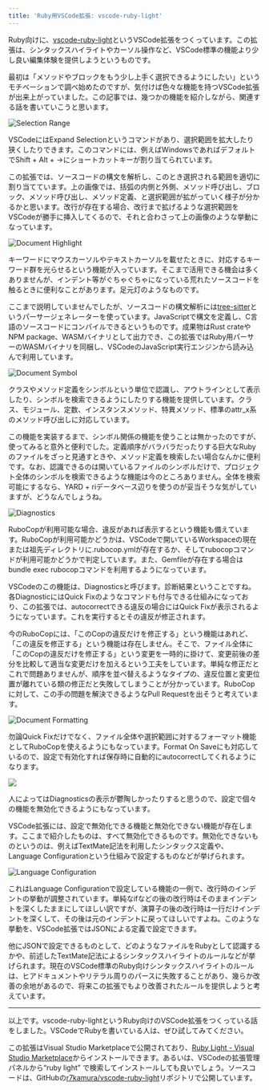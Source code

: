 ```yaml
---
title: 'Ruby用VSCode拡張: vscode-ruby-light'
---
```

Ruby向けに、[vscode-ruby-light](https://marketplace.visualstudio.com/items?itemName=r7kamura.vscode-ruby-light)というVSCode拡張をつくっています。この拡張は、シンタックスハイライトやカーソル操作など、VSCode標準の機能より少し良い編集体験を提供しようというものです。

最初は「メソッドやブロックをもう少し上手く選択できるようにしたい」というモチベーションで調べ始めたのですが、気付けば色々な機能を持つVSCode拡張が出来上がっていました。この記事では、幾つかの機能を紹介しながら、関連する話を書いていこうと思います。

![](https://lh3.googleusercontent.com/docs/AG8NV2YeGNWIiWQ4Tr1iHqz7nR81sMK0wEKsrPh13JXAqF-3P-WbhZLZRWn1vUfslJquJnJWMG1Ub-dLvYboINXqnaR65KEAsxBeRmSS7iMBYra7UA2v5JlMuB0cC-NPsXbZrMWG8yMJRqNB5CwTs9OxPjM7mr11QODcREDRQYRh23J4K_IiPWauxEPTj7HClBPAxPPzRaoBFggGZ0mZodC-ihmeLlVxrrVtJ6oEWsdCX6dWZmzw-Plp4ez40wfoPErcgmlz0cp28QFfDZbrC1TgCG5OFsFfXVUvQFvFk5nPiTeB1-wCThIjAuJlksxx0Wh7ExM8kpwPp5jzwMhk-VdnFvtFCkDYjbPN2YompiFzLsc4y6F8Zm8Y7R1jxZcHg15jrFl4zVG6Xn6rGJ-wDzUVtnbhzvm6uZ-b38TBFdb3Q_WVvMgxBl3hhOLfdidVEKeKhf6RHvi2DAPDoXcfrSGPzOVHKC4CAy1z1I8MObGhr2LvHI4cGcSYEyDdQ742c7vvBS4F3CKaTXBcPW01MSe462K1KzXNKfw0cKm04nKgUCigeFe2jXxrTY0soKCpdPsYx0ztRuoOJ2pDt9ODRsE7PZEBGDmNC_TwxRdO8pY0GV4qa0hhYcjHLOOWjnzUvPnKepex0BMlzwKhd5qX-PZVyABtFpF0YsqvH5afN3ElrqCpdjk9SBnvoGiG9M1nRLQaLYFJjGcfldRdB-aEAZrlcpq8zaQqaJafhgXypRyHA1ceGZ0y8rWAc4HfVU293PY4QpWQxG7r7tB-l06hWm4CuqJIyEUV9Lfg6rbnT2i1vEae-Pohbo382yiVAHVQhCNW3FllIbZBxpPZ07NdBDOM6V1iNp0RXMt0etxFHQuBtEa_Fv_PNDa1K4VkwfWBtXeEJjJjjv91qsBOSieAXjY8psSGQvYcNLseXEhx3EFnVDjfckoz_BC2s4B6eGspUs0MGfH6gTiCQgDRIa5ReB_lJwi1f_5NyGz-ecLejy1_E6hak1BH7BbrfFhqFD8RkQgVYjaftQTX-cASKNMpgrY1LSxQq1wAn8-cYVn9cxfi5PeHL4yb8SO835kbhp_kUF0VupAMX7QawD1uogcvxi4LCJDI4VI7fXPMyW740pYCwTMpUrMkprwXfAIMxoGR8grEnkdDqXag7G26VC5ZoOiSZD6K8lJrpV1grF_HclaDUQiMe53Tf-woln6D26EQsxiT67va2kd5ouiXNq49pEtMe2kuW5H0ibx4zgSPjmQQIQDtvpboEA "Selection Range")

VSCodeにはExpand Selectionというコマンドがあり、選択範囲を拡大したり狭くしたりできます。このコマンドには、例えばWindowsであればデフォルトでShift + Alt + →にショートカットキーが割り当てられています。

この拡張では、ソースコードの構文を解析し、このとき選択される範囲を適切に割り当てています。上の画像では、括弧の内側と外側、メソッド呼び出し、ブロック、メソッド呼び出し、メソッド定義、と選択範囲が拡がっていく様子が分かるかと思います。改行が存在する場合、改行まで拡げるような選択範囲をVSCodeが勝手に挿入してくるので、それと合わさって上の画像のような挙動になっています。

![](https://lh3.googleusercontent.com/docs/AG8NV2b8UbqsgUQ2fY9XriKSLSjbbpiYKXzavpdaUSr3dGTVkFWCXqL4Tc60h066PSH4juKQpGY5mr5fkeVC-RDb6nbIBgQqH22o26Z1eReUjaa3YGuHoNBeAVjkwXrTFkg-PVKoPMEKuekTk_shTR4NKYXXg-xewN4lpculcwUGESjkQrmH2Za4VyHHQAjLWWX8k4Ph-nFhKhV667OpATPYOp3nFZLNZDoZyrlasj_r_JyrPzhwUnCOlVqxJd1pjfKDbNdVx3tbXqaAocflLARLBj12c-Tdqm8ejxYZrCC_U2yQlPmbaf5mn-VeB9vO86_2WPJket1cE4yC5CUDKT0kxwHuq2imE9xh-zOSlYQVuVAVAwMp6UPiolXYfqXBtC1yzbPh23gCaPdKePqEqJHbG12amvQJ0jYAzW-3gHAl83eaAIBjuc9XCRocu1BOftewQwwT-pvxQysQhP_kS-OvRwLHSc8jDeeZepcSDvdGagNKg3yuqp0vHuaSOoA4Qf41OJX3jM4oFPtF8xpySSgm_CJiB7iKOm84sRYwFXTwJCRh18IJXMyK8EnaBnuiKPtQCg2I4oMNOt2-oZSLibeBA9KsULNRpvLu4kiTLaZuBDx8RumFQVlgiUe3a449xn4tiYV1aInqzJSwe2q52FlFkYJ9M1nnKSyxIXt9mq1vPdzIIFazO1M4ZaKqUZVHL8bggWoMztkcWfUr6zo-IAS_0enhWX060pft5He9L5BYT6tmhyhSDRrEPnXRORpeLBAE5ru0l8Ui1mDRy4MSTAvvBwIHFJ8EHedv5JgKI1ckuJCrgKEltb7aEhQAeb_lSRIAe111z_ANzzEHzz4V7GWbKiWKrIqSRYJ8QxVHgdkhKMr12MSeFuEFTPgH7ySQauf7quUXO_5Mg_cMJOYctQFWl7tCzxSirQV9QpCT_Md8QoxKA-FsxuBtnngmHgQWdUxugL4IaIe74zfxX_cQhCfqtHgG4IPkPq4h8pfjlWsIwl-uKOiDkKMb3ZqfdTik49wuPk3OUgVM3fhtTuCPz6UDSrkV6PKZhbPZAU1dfHVP9pc_jI1ds6rmkRTLDrOAbasooucT4Dp6lJaxh864NcN-qS9aDghVQzXklVfKIUQrzG-bqSl5-AhhCmQJGyyT-7kqyQhksAGHYC0XdEvRjD3Y7BtCkDKuaZIyZ2ZlmQMqsSJ9g0ryg-6C_goiBgG3No3tfziUsm-Nmt1Omrv-LgOn7iduv-XKQ9-7ffq22K-j_DG2B2oRLA "Document Highlight")

キーワードにマウスカーソルやテキストカーソルを載せたときに、対応するキーワード群を光らせるという機能が入っています。そこまで活用できる機会は多くありませんが、インデント等がぐちゃぐちゃになっている荒れたソースコードを触るときに便利なことがあります。足元灯のようなものです。

ここまで説明していませんでしたが、ソースコードの構文解析には[tree-sitter](https://tree-sitter.github.io/tree-sitter/)というパーサージェネレーターを使っています。JavaScriptで構文を定義し、C言語のソースコードにコンパイルできるというものです。成果物はRust crateやNPM package、WASMバイナリとして出力でき、この拡張ではRuby用パーサーのWASMバイナリを同梱し、VSCodeのJavaScript実行エンジンから読み込んで利用しています。

![](https://lh3.googleusercontent.com/docs/AG8NV2bbD7mTqTcBmzPtJ54inIdYyR_CAUQXh6_AshpuM08gGS9cY_ksmtjU_Ikl0YmscHhMInH3jXAgWJkGa8rJ_ZmsDsJouOpuEjuuHM564bPgH_-TwisUX5_qAADdMxqQFDpC2MB0IKCeJmM-wDq94JdqqxSZr-R9MwirX-B_Yfd8Cqc0ZyWzQHISk9xwUOtGTWeyfobekmBgqV3mv34EPoFEPuINO13xhtxpm8FaTYGAhqJTff1VfQoobWvMWfiHUYQ6Nrs1by8GeaNhFfAm1oc7ZLattqgzLqL5unlcIYPrhYqDBzfKx7tg44D7IOvMh2O4t2OTJ2hJB8yKOtU1o1nNM42aEbG7uA25mO9zC9HqsrW8E7vo-Ql_nNLFlcKjgTkXSx-BWx5Vqhv86XFAA3wGNf8FQ7jk718oSny7opYY4rtCT62hOXoAGOfDCxglUS1OXZgh1KjGku-Yxsuj2c35qZ3ZhKOa5X23zjjG1qMWVlsoqogmP0fFzNfS9tjNTwPBmSkNxV6KnfbG0e67yiPFXCgfLFW2MzlbG94d-Y10jz-xc6rdhgwrlX07cy6XSXJEkR9518oxd7RuN87WTl4ytipOk1b89P86thA1cVd7TFB4sQeuJE7hSGuDGz5sKCsiAKUC9zT1es7lDaGucy05ND5WA3JUsGfAOceM2oPeP-K8zGi5hnwMQbYzHq-WSBZ44X1b_sa52OT6cWaECEsU82PYfDUXtfbIKA07nONBxI3zIQyaBd3zHkMnm7VMESRBdFwaU7OFN4HKMnM81-iZdnC9rQst_eDFUNQ0-CrSsc29Ee_OgpkrT7VMpy7gwHk9lR4IyoGCpV673lQv1bxvV6y2HcMvnSIU-Gu8ddyEwoHkZkG2bfO768FMOz9yb15vmZyvLJ0ftCV_6K0l9Ju5AxnrlyEWY1ESywCCiX4pstjRWzbVenl-0M02W_FuKh_fty-QMMn7FlBds--tt9_sP-UtXOtQRkyFaggmfoqz5ghH3hxnbmpbbIM54uD2_gvEEniqdetWvJ1ECNqkWMjh6UvhNGU2epYRAnzl7NUVKteWcGfjKTPZgPbDJclCeNl8qZQOVScS0xWryzdEVA1MRWOad5Gzkea6gcyP_gOlMvCdD_47LJj2Cyie9-tp_8C4pRqiJl_l-KbjYmT9qZjBYXmI3sCsJUmje1chLhLSAtQi5eTP_mkYDvPgfTclME0W840xeX0SmuEBYvKBl2q-xOxPjrHNCjqDIxqm4HgwSVzG-w "Document Symbol")

クラスやメソッド定義をシンボルという単位で認識し、アウトラインとして表示したり、シンボルを検索できるようにしたりする機能を提供しています。クラス、モジュール、定数、インスタンスメソッド、特異メソッド、標準のattr\_x系のメソッド呼び出しに対応しています。

この機能を実装するまで、シンボル関係の機能を使うことは無かったのですが、使ってみると意外と便利でした。定義順序がバラバラだったりする巨大なRubyのファイルをざっと見通すときや、メソッド定義を検索したい場合なんかに便利です。なお、認識できるのは開いているファイルのシンボルだけで、プロジェクト全体のシンボルを検索できるような機能は今のところありません。全体を検索可能にするなら、YARD + riデータベース辺りを使うのが妥当そうな気がしていますが、どうなんでしょうね。

![](https://lh3.googleusercontent.com/docs/AG8NV2Z6EghT90yXIRJsjcROWYZl4zLfvTnfrFeURmrUBlFUAWkNygY7M4pybYVkU26sgFk0K0jtb0Fjgsf6JhjJgdOM3iNDu9CnQ0SEIJGTshfYe-IK4VY7nLwO7YUxsukw7pKWkTuDAn6HzFLp4XVW2_Lps9ObZoOONVm3jQID_nArvEl7_Yj3J2zfNP9mW_Nyv-wmBMhlVOr3hsAk5GyUiw6GaTiDcRvnSgdsWyjGiqfcCQ8HV_rydgEktuUaeIyHdZ1SNj1B6xFu4yOc7NTptXDG3PLKcWWxflHJMCcLv8PVz_YM2almcXHzlplRYyRfjEQwr8QsxYpqg5ymIeFIM_sdkEMXBUCOmU3UhUzVzdKHAoUFxky3ZtlhHQdIr6cvxbcSLrUtHpAchjYZH9pOZam4Vt8iSDrbTKqtEN8NhSBvKXTch_-pVlnFAZwIEMDVfcA8_E-r7iMJegIx9pL8JyPJORivOZvkCL8WyBNopUmYUoiBe8vFmUKxtz57j8Q8EUK4fylbmbhs52lGjMUguF0zwwYqLyoblS2Qt23n8eJw1Rwk8GX-87R8f_XP8W3iNxTyMfn0cSqySf-JMpIdKC2D01_3Yr242RKI5TVpRjh4SIByTn1ZQ5CGk51H976lyg4z0gIMaJY9cgjv95e4Ee96QIUhsGakyEtehCiTcp1DTEBtq-LXndCKArLXhAIeL4mFnnIf64kjDczFs2L6YDEOADnws0eXSAycwSBSiO47FqD8UZWm7Q18sYYvyvGTs0zEuazznHtBk3aHUqB3ASMznCcIGEl4gQSMy_F3Nz4aNt6rPCaELvdzPm3KDB6jgNuVObKmyaCEK3igdTPqi8NUQF7nEQ0HFBsYmjJuXB1hSJADhBuNmnsaYMbUmhV4oTFWmIB4HUZBuobgRyzoUBDZF_VvoOavz0AJp5nHIDUilQYkemQhoYwxpif6dZkuScoPqjLO260uN29-NHVUEYl98HoJoAj7or8bfNi0LCKn6TIsFwJ9px0dTgL5szxp9GOHFxV6ptKZEAf_KdUCrQMzePqTA8E71RvUsDNvZVLQ4Glu71iaLM7mexfyGEc-ObdKAPE2YgUd5k-bxUfSI2i6nL23ZqInp_yc_ZVi2922EABvl1Bd5Ka2FoLkVzUsLqfIyKU3C1nXRrZ1_9dHH5xTDMYOSUWYTv-9N8SVbFYV4T-lxqoorBpwVaIgFUMNylfoeYe0J6bQlN7D02rPT6HvnSG6m0CpT1otuuXIj1v3T_7xIg "Diagnostics")

RuboCopが利用可能な場合、違反があれば表示するという機能も備えています。RuboCopが利用可能かどうかは、VSCodeで開いているWorkspaceの現在または祖先ディレクトリに.rubocop.ymlが存在するか、そしてrubocopコマンドが利用可能かどうかで判定しています。また、Gemfileが存在する場合はbundle exec rubocopコマンドを利用するようになっています。

VSCodeのこの機能は、Diagnosticsと呼びます。診断結果ということですね。各DiagnosticにはQuick Fixのようなコマンドも付与できる仕組みになっており、この拡張では、autocorrectできる違反の場合にはQuick Fixが表示されるようになっています。これを実行するとその違反が修正されます。

今のRuboCopには、「このCopの違反だけを修正する」という機能はあれど、「この違反を修正する」という機能は存在しません。そこで、ファイル全体に「このCopの違反だけを修正する」という変更を一時的に掛けて、変更前後の差分を比較して適当な変更だけを加えるという工夫をしています。単純な修正だとこれで問題ありませんが、順序を並べ替えるようなタイプの、違反位置と変更位置が離れている類の修正だと失敗してしまうことが分かっています。RuboCopに対して、この手の問題を解決できるようなPull Requestを出そうと考えています。

![](https://lh3.googleusercontent.com/docs/AG8NV2bIZlMz-qI-07S-ixWKt_Aa_ObVQlQLpyXdC5RH9w5MfOerIoiSKvYUI0FPiRx5pNoWX57D-LX5NsxHtVzf397hG1iyeTq8Kab_BBNaVNSTZunZB0Kt9ah7Rd66rghSciO_q2esX4JrUyVenn5J8_2hRqULMQTp_KHC2uF4sejesEBhWkuLYunu21C1Gw1vWcN8pDumLqJQmh5t15a3m0CLPpM8bgj03eufWds3eVYb0xZmCQe4BIcf2dE-IvEHnANVoF-2HBHgExgU2iFA0BGlewusNAeClbdNP539joEB7dnBf3IZ3SC9RBQiTlW156cECxPn-WUfvxq02eAr1QugGSxxDcAURzT0UH0H9q8HCaySm4wQA7rKuKGkJsHu6fpHiXVakbAgi1-4bMAH41XGZUCW7dYXqqNd5zJUkRfjW0NlDFJH3YiQdipdBl0u1jE3aOHlTZZIB_oZdN6rvEIQ9PCaMyHvKlRjl-aUILkNtDJkIwLeHuWWZplFolfdHEk1qyheQ1CqVz8FG07chVr9RjZQkfaQN2cdaGZi1ISgD3QdnQUxzTrPjSphTe6ZiAvJaNOjFD4tZKCNNDQYzO1uUWPffivOPwiGcGFNUz0nMLE92AXiJcm5QGWfVtvKVGlA0Yw-hOsiYjRzhR_ZXx-l2udQCM_16g3_AV6dh8AgUJVNwuQHaWDhpVcA_TQq8CqdSZ35l8ovh0qWfi7OOF20da7M4Zi7IvOq14e6oxgXmviAn5-WLRu7zHwXw9LT_Gqdv5rS7pkra5ZT6sLOkXxHWHBKj9ypUATcyVv32Yf_O8NUsiYhxwNesZOE5E7QPSAxQxmygGs3TcZRhIUvPJPY-gL5yMXfVsIAj-HCZ8q5BXCgAVjL8zAU2ieocoAK5fLUTXiMjhcPxdskISJdF1VCju26OzWR3WdrrQMCx_XI3Z09pJgFZSTD4y4tSAa4Pxo8a-B6kbOTWWnyEXQ-0xR-SdXZh-iQXvA0ekbO0pjrKsrsUlx--DPlqiwPfmx-FkNm7JZ03tL2kRQpe9p2K4pRI1f-boF0yXFHkkP9GYGBLWreEuQCPBFR8om0rdZ_4tFjpvA3qtFd4Z3GGECp2SOPTRgWU5MipLg3FftzK4b7fmdAb04L-lmM3BSwn4S3SmJR3l4n_0oWfaRbL0XaUfiJbr-oNa682MTNgGKShT3EIzN_d1XPkVn4i-JDtlpmLnhSrU9E2LG0AFZ4P_jZW2oj9Awp_dCrvLGX74bY2nCNNcJVvg "Document Formatting")

勿論Quick Fixだけでなく、ファイル全体や選択範囲に対するフォーマット機能としてRuboCopを使えるようにもなっています。Format On Saveにも対応しているので、設定で有効化すれば保存時に自動的にautocorrectしてくれるようになります。

![](https://lh3.googleusercontent.com/docs/AG8NV2a_ODVeznsca5QceYXs1bHKK81eY9Z2F-fYgR5BTBmiMij487JbsesJfiapWeF1YgXt9Zx_1GNiKrHV5a894mMRGU5WQ_867vhoYy0QGLPy0RpehKhUPb3wffB-ssk5xtKSDBJJZOqN9yp0Zf4rd4bDSVGBoe-DcmKV_n3Zw3gQHXQoxi9brAf9VNEcZ2eoqEu0Bo9Rv0XdYJvk5zv4px-yPNUZTsBhoUwOuFfn9EPH_uk13kAWbPKmvUyZGHqgSddpy2clZvKZlVesHuhX9g-mietCMjM2vLkfQKtUhP3C2BJdpab2v8RXHsDd-mECebFXOuVnAPr5Gee0BEnMyF9lj6EQkYGCqbyvBbm80K64pAymRymmKdRqd14wjFTC1yQAFzBQYhXvFWGjNfY38iPk-mNVpsiNgDFZHJTny09Mc9f9aAAkuE0Gwuf9XrVlUp5mIbr_DffRb_BTDB8WaFFz2zJrmLpCMp2CESpse0jSomeADhRzAF7GVDclfQdsG4YXWU6B84QBcttd03_lmln_yA7XeYRiwGwlR18uXrv9DT7Bldho_uaq7j7SrMCwepi0rOWw9Qx2TRAq94WhJl5ddS81T5FTR-91JXyLaHKAkPMmehwNhPjMLvxPXRNMV7T_WhgU45N3-rsJ-XYu8dLhxXGVkNEioq1JEO-1QZKnWM3TQxrAzKm8eDpv5MdbvCGeSD3Z-o1hxYn9CUL9p1e51y7iHF45qPfpLyaB_15A_5jdFW2KkadUTbxnxXg0bj7FcZ5hJX1vApW98mpErP4lbykD5XH09DDH1Yr0GbC_wQx-og2Ie2uFvdSi_IQCWsk_CimsHr79okuPMFejeExGEU8kxKsHToeWXy_Ig8poAj3u5jVe3wZC88thkRV7lFKNYYEOon5Q0JXmYblHCjaRbvxtOV5X1KwKwlNJCfOdo64OzABSjp3PElR-dYlgmpI0X5enFTHq2Jqv5jSsvW1stwJoP5KoeHph13Wj3-xc1OGsJnJ-COZRgBISTk_Vge5pvH3tAsvltyN5mB5Jp_hNOEK-pfeR_Wdo3pifAjkLxmf1dCAlPPZ01mnvDV3JbtiPz-QTP7RdkNY3qs7yTua-nhQVZx9Avhm8FWNhc34U3GtQlPNMuUlyoOUq7gZ1TLA7lA39WA89LXVboefgRYtjo4NxEh_XgWboScIKZFCOrNoA04nywtElP3lLXUDOYLa3GnM4yNtvzSlvex98A_IX--Hfjy8J7noIWYkS7m4zGFhOpA)

人によってはDiagnosticsの表示が鬱陶しかったりすると思うので、設定で個々の機能を無効化できるようにもなっています。

VSCode拡張には、設定で無効化できる機能と無効化できない機能が存在します。ここまで紹介したものは、すべて無効化できるものです。無効化できないものというのは、例えばTextMate記法を利用したシンタックス定義や、Language Configurationという仕組みで設定するものなどが挙げられます。

![](https://lh3.googleusercontent.com/docs/AG8NV2b0vdFe1sRi036V-EDAp-mM9hkAbgmcmdqrPU0IDpXGRWakVRu7AjIdOUNhZNhYf6FAH14aoVsQWUIvJ8KfbAddUFS9yeixRhgS9mD-2Rnx8qLJsjnNsLSsFTC8UsMQ-SZH_uqnz9H6zM0J3FSfV0nZXXGWix8HbW99ofvTR7USZRaXsWOJEuN6zqCB_cSZ1zO7pj81306UlR9Jmqr9HZz0GGNRZBKSwpUojPs1vtR_VakvSaTvQDEe0cHmNIHO6VdEG-aNoRYyUBSiK_F1ikTJhfryk4f8jRrb-1xrE7H4jgw5s3SM4WCLrHGhOl0LrWAvONzfxbrx9B11f0cxEiRX5o15p14VR4-p3igiaz4wB5vgXKdQFQhqI4fV_5p5KbLKAL7WODgSc8NNxhrZTnLn9V--neFx279SowklEJN1cnZeUZgDj-RJPNQufZoSfqxZNcnHQEzubSwLCkviZa0orXQ8uNI3KQbZnQYIZaJl_-Im7nFzsE5xYD3d3pi0YEnBOEht-AMPe8iwO-ysrl6Jcy3s31HtOqLkTzL3mOJqR4iqBTI4EwaOLhFlnrAtCNA5YAx6ThNqDd2hj_n59fGy5jdnpEWYVoErolX3k7wmqIDckr4JzwMA7Vgp92okwojhoruZ4ceYV2rNLxGyfIGaLx_sv3tIKujwCGLygR2DB8fl2IigBU5oGNymtLJzAWCHbzWtbOuRyrbs7TqoafzpOrq3zc7ejbT3BCDPezIAv9ZmDOkGPToqb2dwSTbdW7Z2iygmPsAHxOzTkafvaZ6cFyjovgDI_dUDS-MKMwyEHQGjhkpRYlMlrBOZeXg1QmvVDhI_0qcQO_YDQy3TkQc-3vHDbrIPcpzyQfg4uhyOtNH13w8IKs4KlcgyrLyi06tuQOuE4kN77lu21CEvscrVpncdJoIFjj-cATMbADFWFYIMkquIhoDJf4FG6gP7btLVlAd0y-n4roPIIV9fc_AjuHG9b7ukgNz5Q1ESUn9YkRlZIkQ3Um4j40KsLYNn3GhJVL61v6p4FzxT4VtFc66tO9gFf71s7NEydV9kQa3QgMphT7vfdT4W17xQYoACm3MxqpCFPmKXRbUw-6tjZOtezKZNjc7To2bNqUocuXU8tJ0XAoJqwiegvBz9zJdzbnSQ635PwlmNnHdf0aS0iASDWC7qVqW6AWiEx4QY067JyVldZfWHIaOvjy0uZYVmFgpVJ6I-q-qHTr05JGSXnZIcCpv07CakXCXk9XfF0GBVW1R_2g "Language Configuration")

これはLanguage Configurationで設定している機能の一例で、改行時のインデントの挙動が調整されています。単純なifなどの後の改行時はそのままインデントを深くしたままにしてほしい訳ですが、演算子の後の改行時は一行だけインデントを深くして、その後は元のインデントに戻ってほしいですよね。このような挙動を、VSCode拡張ではJSONによる定義で設定できます。

他にJSONで設定できるものとして、どのようなファイルをRubyとして認識するかや、前述したTextMate記法によるシンタックスハイライトのルールなどが挙げられます。現在のVSCode標準のRuby向けシンタックスハイライトのルールは、ヒアドキュメントやリテラル周りのパースに失敗することがあり、幾らか改善の余地があるので、将来この拡張でもより改善されたルールを提供しようと考えています。

* * *

以上です。vscode-ruby-lightというRuby向けのVSCode拡張をつくっている話をしました。VSCodeでRubyを書いている人は、ぜひ試してみてください。

この拡張はVisual Studio Marketplaceで公開されており、[Ruby Light - Visual Studio Marketplace](https://marketplace.visualstudio.com/items?itemName=r7kamura.vscode-ruby-light)からインストールできます。あるいは、VSCodeの拡張管理パネルから“ruby light” で検索してインストールしても良いでしょう。ソースコードは、GitHubの[r7kamura/vscode-ruby-light](https://github.com/r7kamura/vscode-ruby-light)リポジトリで公開しています。
